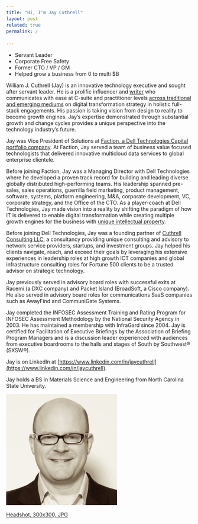 ```yaml
---
title: "Hi, I'm Jay Cuthrell"
layout: post
related: true
permalink: /

---
```


- Servant Leader 
- Corporate Free Safety 
- Former CTO / VP / GM 
- Helped grow a business from 0 to multi $B

William J. Cuthrell (Jay) is an innovative technology executive and sought after servant leader. He is a prolific influencer and [writer](https://jaycuthrell.com/media) who communicates with ease at C-suite and practitioner levels [across traditional and emerging mediums](https://jaycuthrell.com/media) on digital transformation strategy in holistic full-stack engagements. His passion is taking vision from design to reality to become growth engines. Jay’s expertise demonstrated through substantial growth and change cycles provides a unique perspective into the technology industry’s future.

Jay was Vice President of Solutions at [Faction, a Dell Technologies Capital portfolio company](https://www.delltechnologiescapital.com/portfolio/). At Faction, Jay served a team of business value focused technologists that delivered innovative multicloud data services to global enterprise clientele.

Before joining Faction, Jay was a Managing Director with Dell Technologies where he developed a proven track record for building and leading diverse globally distributed high-performing teams. His leadership spanned pre-sales, sales operations, guerrilla field marketing, product management, software, systems, platform engineering, M&A, corporate development, VC, corporate strategy, and the Office of the CTO. As a player-coach at Dell Technologies, Jay made vision into a reality by shifting the paradigm of how IT is delivered to enable digital transformation while creating multiple growth engines for the business with [unique intellectual property](https://patents.google.com/patent/US9684539B1/en).

Before joining Dell Technologies, Jay was a founding partner of [Cuthrell Consulting LLC](https://cuthrell.com), a consultancy providing unique consulting and advisory to network service providers, startups, and investment groups. Jay helped his clients navigate, reach, and exceed their goals by leveraging his extensive experiences in leadership roles at high growth ICT companies and global infrastructure consulting roles for Fortune 500 clients to be a trusted advisor on strategic technology.

Jay previously served in advisory board roles with successful exits at Racemi (a DXC company) and Packet Island (BroadSoft, a Cisco company). He also served in advisory board roles for communications SaaS companies such as AwayFind and CommuniGate Systems.

Jay completed the INFOSEC Assessment Training and Rating Program for INFOSEC Assessment Methodology by the National Security Agency in 2003. He has maintained a membership with InfraGard since 2004. Jay is certified for Facilitation of Executive Briefings by the Association of Briefing Program Managers and is a discussion leader experienced with audiences from executive boardrooms to the halls and stages of South by Southwest® (SXSW®).

Jay is on LinkedIn at [https://www.linkedin.com/in/jaycuthrell](https://www.linkedin.com/in/jaycuthrell).

Jay holds a BS in Materials Science and Engineering from North Carolina State University.

![Headshot, 300x300, JPG](/images/jaycuthrell-headshot-300x300.jpg)

[Headshot, 300x300, JPG](/images/jaycuthrell-headshot-300x300.jpg)
